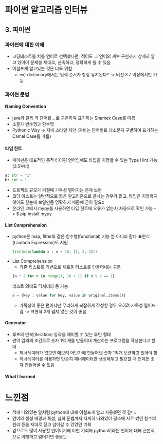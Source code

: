 # 파이썬 알고리즘 인터뷰
## 3. 파이썬
### 파이썬에 대한 이해
- 코딩테스트를 치를 언어로 선택했다면, 적어도 그 언어의 세부 구현까지 상세히 알고 있어야 문제를 제대로, 신속하고, 정확하게 풀 수 있음
- 어설프게 알고있는 것은 더욱 위험
  - ex) dictionary에서는 입력 순서가 항상 유지된다? -> 버전 3.7 이상에서만 가능

### 파이썬 문법
#### Naming Convention
- java와 달리 각 단어를 _ 로 구분하여 표기하는 Snamek Case를 따름
- 소문자 변수명과 함수명
- Pythonic Way -> 자바 스타일 지양 (자바는 단어별로 대소문자 구별하여 표기하는 Camel Case를 따름)

#### 타입 힌트
- 파이썬은 대표적인 동적 타이핑 언어임에도 타입을 지정할 수 있는 Type Hint 가능 (3.5부터)
```python
a: str = "1"
b: int = 1
```
- 프로젝트 규모가 커질때 가독성 떨어지는 문제 보완
- 코딩 테스트는 일반적으로 짧은 알고리즘으로 끝나는 경우가 많고, 타입은 지정하지 않아도 한눈에 보일만큼 명확하기 때문에 굳이 필요x
- 온라인 코테시 mypy를 사용하면 타입 힌트에 오류가 없는지 자동으로 확인 가능 -> $ pip install mypy

#### List Comprehension
- python은 map, filter와 같은 함수형(functional) 기능 뿐 아니라 람다 표현식(Lambda Expression)도 지원
  ```python
  list(map(lambda x : x + 10, [1, 2, 3]))
  ```
- List Comprehension
  - 기존 리스트를 기반으로 새로운 리스트를 만들어내는 구문
  ```python
  [n * 2 for n in range(1, 10 + 1) if n % 2 == 1]
  ```
  리스트 외에도 딕셔너리 등 가능
  ```python
  a = {key : value for key, value in original.items()}
  ```
  - 가독성이 좋은 편이지만 무리하게 복잡하게 작성할 경우 오히려 가독성 떨어뜨림 -> 표현식 2개 넘지 않는 것이 좋음

#### Generator
- 루프의 반복(Iteration) 동작을 제어할 수 있는 루틴 형태
- 만약 임의의 조건으로 숫자 1억 개를 만들어내 계산하는 프로그램을 작성한다고 할 때
  - 제너레이터가 없으면 메모리 어딘가에 만들어낸 숫자 1억개 보관하고 있어야 함
  - 제너레이터를 이용하면 단순히 제너레이터만 생성해두고 필요할 때 언제든 숫자 만들어낼 수 있음


#### What I learned

# 느낀점
- 책에 나와있는 말처럼 python에 대해 어설프게 알고 사용했던 것 같다.
- 언어의 생성 배경과 특성, 심화 문법까지 자세히 나와있어 평소에 자주 썼던 함수의 원리 등을 제대로 짚고 넘어갈 수 있었던 기회
- 앞으로도 많이 사용할 언어이기에 이번 기회에 python이라는 언어에 대해 근본적으로 이해하고 넘어가면 좋을듯
